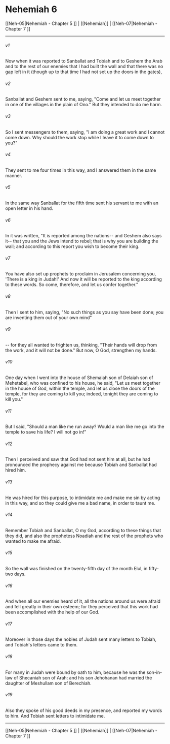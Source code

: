 # Nehemiah 6

[[Neh-05|Nehemiah - Chapter 5 ]] | [[Nehemiah]] | [[Neh-07|Nehemiah - Chapter 7 ]]
***

###### v1
Now when it was reported to Sanballat and Tobiah and to Geshem the Arab and to the rest of our enemies that I had built the wall and that there was no gap left in it (though up to that time I had not set up the doors in the gates),
###### v2
Sanballat and Geshem sent to me, saying, "Come and let us meet together in one of the villages in the plain of Ono." But they intended to do me harm.
###### v3
So I sent messengers to them, saying, "I am doing a great work and I cannot come down. Why should the work stop while I leave it to come down to you?"
###### v4
They sent to me four times in this way, and I answered them in the same manner.
###### v5
In the same way Sanballat for the fifth time sent his servant to me with an open letter in his hand.
###### v6
In it was written, "It is reported among the nations-- and Geshem also says it-- that you and the Jews intend to rebel; that is why you are building the wall; and according to this report you wish to become their king.
###### v7
You have also set up prophets to proclaim in Jerusalem concerning you, 'There is a king in Judah!' And now it will be reported to the king according to these words. So come, therefore, and let us confer together."
###### v8
Then I sent to him, saying, "No such things as you say have been done; you are inventing them out of your own mind"
###### v9
-- for they all wanted to frighten us, thinking, "Their hands will drop from the work, and it will not be done." But now, O God, strengthen my hands.
###### v10
One day when I went into the house of Shemaiah son of Delaiah son of Mehetabel, who was confined to his house, he said, "Let us meet together in the house of God, within the temple, and let us close the doors of the temple, for they are coming to kill you; indeed, tonight they are coming to kill you."
###### v11
But I said, "Should a man like me run away? Would a man like me go into the temple to save his life? I will not go in!"
###### v12
Then I perceived and saw that God had not sent him at all, but he had pronounced the prophecy against me because Tobiah and Sanballat had hired him.
###### v13
He was hired for this purpose, to intimidate me and make me sin by acting in this way, and so they could give me a bad name, in order to taunt me.
###### v14
Remember Tobiah and Sanballat, O my God, according to these things that they did, and also the prophetess Noadiah and the rest of the prophets who wanted to make me afraid.
###### v15
So the wall was finished on the twenty-fifth day of the month Elul, in fifty-two days.
###### v16
And when all our enemies heard of it, all the nations around us were afraid and fell greatly in their own esteem; for they perceived that this work had been accomplished with the help of our God.
###### v17
Moreover in those days the nobles of Judah sent many letters to Tobiah, and Tobiah's letters came to them.
###### v18
For many in Judah were bound by oath to him, because he was the son-in-law of Shecaniah son of Arah: and his son Jehohanan had married the daughter of Meshullam son of Berechiah.
###### v19
Also they spoke of his good deeds in my presence, and reported my words to him. And Tobiah sent letters to intimidate me.

***

[[Neh-05|Nehemiah - Chapter 5 ]] | [[Nehemiah]] | [[Neh-07|Nehemiah - Chapter 7 ]]
